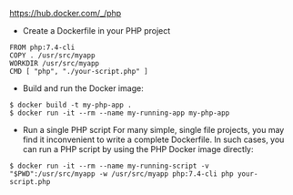 https://hub.docker.com/_/php


* Create a Dockerfile in your PHP project
```
FROM php:7.4-cli
COPY . /usr/src/myapp
WORKDIR /usr/src/myapp
CMD [ "php", "./your-script.php" ]
```

* Build and run the Docker image:
```
$ docker build -t my-php-app .
$ docker run -it --rm --name my-running-app my-php-app
```


* Run a single PHP script
For many simple, single file projects, you may find it inconvenient to write a complete Dockerfile. 
In such cases, you can run a PHP script by using the PHP Docker image directly:

```
$ docker run -it --rm --name my-running-script -v "$PWD":/usr/src/myapp -w /usr/src/myapp php:7.4-cli php your-script.php
```
